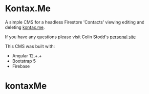 # Kontax.Me

A simple CMS for a headless                                                                     Firestore 'Contacts' viewing editing and deleting [kontax.me](https://kontax.me).

If you have any questions please visit Colin Stodd's [ personal site](https://colinstodd.com/#getInTouch)


This CMS was built with:

  - Angular 12.+.+
  - Bootstrap 5
  - Firebase
# kontaxMe
